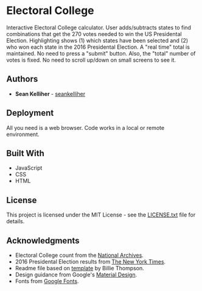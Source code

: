 # Electoral College

Interactive Electoral College calculator. User adds/subtracts states to find combinations that get the 270 votes needed to win the US Presidental Election. Highlighting shows (1) which states have been selected and (2) who won each state in the 2016 Presidental Election. A "real time" total is maintained. No need to press a "submit" button. Also, the "total" number of votes is fixed. No need to scroll up/down on small screens to see it.

## Authors

* **Sean Kelliher** - [seankelliher](https://github.com/seankelliher)

## Deployment

All you need is a web browser. Code works in a local or remote environment.

## Built With

* JavaScript
* CSS
* HTML

## License

This project is licensed under the MIT License - see the [LICENSE.txt](LICENSE.txt) file for details.

## Acknowledgments

* Electoral College count from the [National Archives](https://www.archives.gov/federal-register/electoral-college/allocation.html).
* 2016 Presidental Election results from [The New York Times](https://www.nytimes.com/elections/2016/results/president).
* Readme file based on [template](https://gist.github.com/PurpleBooth/109311bb0361f32d87a2) by Billie Thompson.
* Design guidance from Google's [Material Design](https://material.io/design).
* Fonts from [Google Fonts](https://fonts.google.com).